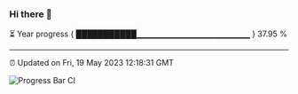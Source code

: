 ### Hi there 👋

⏳ Year progress { ███████████▁▁▁▁▁▁▁▁▁▁▁▁▁▁▁▁▁▁▁ } 37.95 %

---

⏰ Updated on Fri, 19 May 2023 12:18:31 GMT

![Progress Bar CI](https://github.com/liununu/liununu/workflows/Progress%20Bar%20CI/badge.svg)
